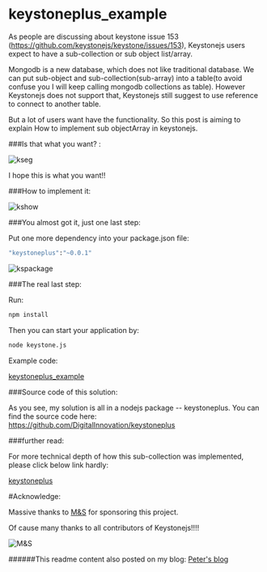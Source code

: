 # keystoneplus_example

As people are discussing about keystone issue 153 (https://github.com/keystonejs/keystone/issues/153), Keystonejs users expect to have a sub-collection or sub object list/array.

Mongodb is a new database, which does not like traditional database. We can put sub-object and sub-collection(sub-array) into a table(to avoid confuse you I will keep calling mongodb collections as table). However Keystonejs does not support that, Keystonejs still suggest to use reference to connect to another table.

But a lot of users want have the functionality. So this post is aiming to explain How to implement sub objectArray in keystonejs.


###Is that what you want? :

![kseg](http://1.bp.blogspot.com/-bnBp5Wm3nTc/VMYEh0qNc8I/AAAAAAAAVT8/3RWKfmbiw_E/s1600/Snip20150126_1.png) 

I hope this is what you want!!

###How to implement it:

![kshow](http://3.bp.blogspot.com/-mmEMygKGL3k/VMYIlOpVqZI/AAAAAAAAVUI/qVDYUw9YOTc/s1600/Snip20150126_3.png) 


###You almost got it, just one last step:

Put one more dependency into your package.json file:

```bash
"keystoneplus":"~0.0.1"
```


![kspackage](http://4.bp.blogspot.com/-F1NbQaS4jyI/VMZQQ4yA2SI/AAAAAAAAVUY/smphPhY5cOk/s1600/Snip20150126_4.png) 




###The real last step:

Run:
```bash
npm install
```

Then you can start your application by:
```bash
node keystone.js
```


Example code:

[keystoneplus_example](https://github.com/wangpingsx/keystoneplus_example)




###Source code of this solution:


As you see, my solution is all in a nodejs package -- keystoneplus. You can find the source code here:  https://github.com/DigitalInnovation/keystoneplus




###further read:

For more technical depth of how this sub-collection was implemented, please click below link hardly:

[keystoneplus](http://baiduhix.blogspot.co.uk/2015/01/a-new-type-of-keystonejs-objectarray_26.html)





#Acknowledge:


Massive thanks to [M&S](http://www.marksandspencer.com/) for sponsoring this project.

Of cause many thanks to all contributors of Keystonejs!!!!


![M&S](http://asset1.marksandspencer.com/is/image/mands/logo-mns?$CHECKOUT_LOGO$)



######This readme content also posted on my blog:  [Peter's blog](http://baiduhix.blogspot.co.uk/2015/01/a-new-type-of-keystonejs-objectarray.html)









